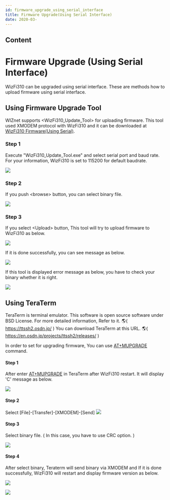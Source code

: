 ```yaml
---
id: firmware_upgrade_using_serial_interface
title: Firmware Upgrade(Using Serial Interface)
date: 2020-03-
---
```



## Content
# Firmware Upgrade (Using Serial Interface)

WizFi310 can be upgraded using serial interface. These are methods how
to upload firmware using serial interface.

## Using Firmware Upgrade Tool

WIZnet supports \<WizFi310\_Update\_Tool\> for uploading firmware. This
tool used XMODEM protocol with WizFi310 and it can be downloaded at
[WizFi310 Firmware(Using
Serial)](/products/wizfi310/wizfi310firmware/start).

### Step 1

Execute "WizFi310\_Update\_Tool.exe" and select serial port and baud
rate. For your information, WizFi310 is set to 115200 for default
baudrate.

![](/products/wizfi310/wizfi310pg/upgrade_tool_1.png)

### Step 2

If you push \<browse\> button, you can select binary file.

![](/products/wizfi310/wizfi310pg/upgrade_tool_2.png)

### Step 3

If you select \<Upload\> button, This tool will try to upload firmware
to WizFi310 as below.

![](/products/wizfi310/wizfi310pg/upgrade_tool_3.png)

If it is done successfully, you can see message as below.

![](/products/wizfi310/wizfi310pg/upgrade_tool_4.png)

If this tool is displayed error message as below, you have to check your
binary whether it is right.

![](/products/wizfi310/wizfi310pg/upgrade_tool_5.png)

## Using TeraTerm

TeraTerm is terminal emulator. This software is open source software
under BSD License. For more detailed information, Refer to it. 🌎(
<https://ttssh2.osdn.jp/> ) You can download TeraTerm at this URL. 🌎(
<https://en.osdn.jp/projects/ttssh2/releases/> )

In order to set for upgrading firmware, You can use
[AT+MUPGRADE](/products/wizfi310/wizfi310pg/at_command_set#at_mupgrade)
command.

#### Step 1

After enter
[AT+MUPGRADE](/products/wizfi310/wizfi310pg/at_command_set#at_mupgrade)
in TeraTerm after WizFi310 restart. It will display 'C' message as
below.

![](/products/wizfi310/wizfi310pg/teraterm_1.png)

#### Step 2

Select \[File\]-\[Transfer\]-\[XMODEM\]-\[Send\]
![](/products/wizfi310/wizfi310pg/teraterm_2.png)

#### Step 3

Select binary file. ( In this case, you have to use CRC option. )

![](/products/wizfi310/wizfi310pg/teraterm_3.png)

#### Step 4

After select binary, Teraterm will send binary via XMODEM and If it is
done successfully, WizFi310 will restart and display firmware version as
below.

![](/products/wizfi310/wizfi310pg/teraterm_4.png)

![](/products/wizfi310/wizfi310pg/teraterm_5.png)
